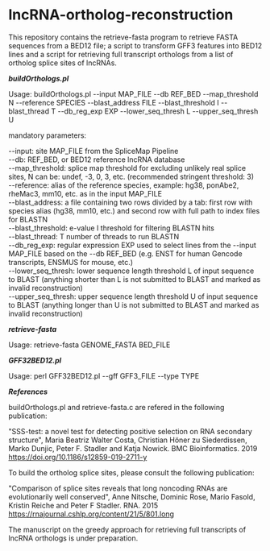 # lncRNA-ortholog-reconstruction

This repository contains the retrieve-fasta program to retrieve FASTA sequences from a BED12 file; a script to transform GFF3 features into BED12 lines and a script for retrieving full transcript orthologs from a list of ortholog splice sites of lncRNAs.

__***buildOrthologs.pl***__

Usage: buildOrthologs.pl --input MAP_FILE --db REF_BED --map_threshold N --reference SPECIES --blast_address FILE --blast_threshold I --blast_thread T --db_reg_exp EXP --lower_seq_thresh L --upper_seq_thresh U

mandatory parameters:

--input: site MAP_FILE from the SpliceMap Pipeline  
--db: REF_BED, or BED12 reference lncRNA database  
--map_threshold: splice map threshold for excluding unlikely real splice sites, N can be: undef, -3, 0, 3, etc. (recommended stringent threshold: 3)  
--reference: alias of the reference species, example: hg38, ponAbe2, rheMac3, mm10, etc. as in the input MAP_FILE  
--blast_address: a file containing two rows divided by a tab: first row with species alias (hg38, mm10, etc.) and second row with full path to index files for BLASTN  
--blast_threshold: e-value I threshold for filtering BLASTN hits  
--blast_thread: T number of threads to run BLASTN  
--db_reg_exp: regular expression EXP used to select lines from the --input MAP_FILE based on the --db REF_BED (e.g. ENST for human Gencode transcripts, ENSMUS for mouse, etc.)  
--lower_seq_thresh: lower sequence length threshold L of input sequence to BLAST (anything shorter than L is not submitted to BLAST and marked as invalid reconstruction)  
--upper_seq_thresh: upper sequence length threshold U of input sequence to BLAST (anything longer than U is not submitted to BLAST and marked as invalid reconstruction)  

__***retrieve-fasta***__

Usage: retrieve-fasta GENOME_FASTA BED_FILE

__***GFF32BED12.pl***__

Usage: perl GFF32BED12.pl --gff GFF3_FILE --type TYPE

__***References***__

buildOrthologs.pl and retrieve-fasta.c are refered in the following publication:

"SSS-test: a novel test for detecting positive selection on RNA secondary structure", Maria Beatriz Walter Costa, Christian Höner zu Siederdissen, Marko Dunjic, Peter F. Stadler and Katja Nowick. BMC Bioinformatics. 2019
  https://doi.org/10.1186/s12859-019-2711-y

To build the ortholog splice sites, please consult the following publication:

"Comparison of splice sites reveals that long noncoding RNAs are evolutionarily well conserved", Anne Nitsche, Dominic Rose, Mario Fasold, Kristin Reiche and Peter F Stadler. RNA. 2015
  https://rnajournal.cshlp.org/content/21/5/801.long
  
The manuscript on the greedy approach for retrieving full transcripts of lncRNA orthologs is under preparation.
  
